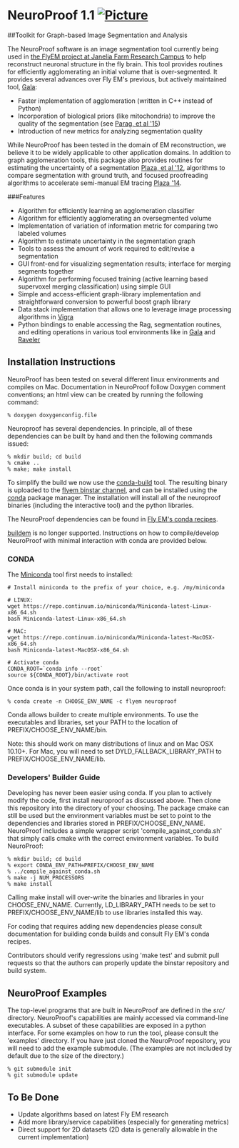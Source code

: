 # NeuroProof 1.1 [![Picture](https://raw.github.com/janelia-flyem/janelia-flyem.github.com/master/images/HHMI_Janelia_Color_Alternate_180x40.png)](http://www.janelia.org)
##Toolkit for Graph-based Image Segmentation and Analysis

The NeuroProof software is an image segmentation tool currently being used
in [the FlyEM project at Janelia Farm Research Campus](http://janelia.org/team-project/fly-em)
to help reconstruct neuronal structure in the fly brain.  This tool
provides routines for efficiently agglomerating an initial volume that
is over-segmented.  It provides several advances over Fly EM's previous, but actively maintained tool, [Gala](https://github.com/janelia-flyem/gala):

* Faster implementation of agglomeration (written in C++ instead of Python)
* Incorporation of biological priors (like mitochondria) to improve the quality of the segmentation
(see [Parag, et al '15](http://journals.plos.org/plosone/article?id=10.1371/journal.pone.0125825))
* Introduction of new metrics for analyzing segmentation quality

While NeuroProof has been tested in the domain
of EM reconstruction, we believe it to be widely applicable to other
application domains.  In addition to graph agglomeration tools, this
package also provides routines for estimating the uncertainty of a segmentation
[Plaza, et al '12](http://www.plosone.org/article/info%3Adoi%2F10.1371%2Fjournal.pone.0044448),
algorithms to compare segmentation with ground truth, and focused proofreading algorithms
to accelerate semi-manual EM tracing [Plaza '14](http://arxiv.org/abs/1409.1199).

###Features

* Algorithm for efficiently learning an agglomeration classifier
* Algorithm for efficiently agglomerating an oversegmented volume
* Implementation of variation of information metric for comparing two labeled volumes
* Algorithm to estimate uncertainty in the segmentation graph
* Tools to assess the amount of work required to edit/revise a segmentation
* GUI front-end for visualizing segmentation results; interface for merging segments together
* Algorithm for performing focused training (active learning based supervoxel merging classification) using simple GUI
* Simple and access-efficient graph-library implementation and straightforward conversion
to powerful boost graph library
* Data stack implementation that allows one to leverage image processing
algorithms in [Vigra](http://hci.iwr.uni-heidelberg.de/vigra)
* Python bindings to enable accessing the Rag, segmentation routines, and
editing operations in various tool environments like in
[Gala](https://github.com/janelia-flyem/gala) and [Raveler](https://openwiki.janelia.org/wiki/display/flyem/Raveler)


## Installation Instructions

NeuroProof has been tested on several different linux environments and compiles on Mac.
Documentation
in NeuroProof follow Doxygen comment conventions; an html view can be created
by running the following command:

    % doxygen doxygenconfig.file

Neuroproof has several dependencies.  In principle, all of these dependencies
can be built by hand and then the following commands issued:

    % mkdir build; cd build
    % cmake ..
    % make; make install

To simplify the build we now use the [conda-build](http://conda.pydata.org/docs/build.html) tool.
The resulting binary is uploaded to the [flyem binstar channel](https://binstar.org/flyem),
and can be installed using the [conda](http://conda.pydata.org/) package manager.  The installation
will install all of the neuroproof binaries (including the interactive tool)
and the python libraries.

The NeuroProof dependencies can be found in [Fly EM's conda recipes](https://github.com/janelia-flyem/flyem-build-conda.git).

[buildem](https://github.com/janelia-flyem/buildem) is no longer supported.  Instructions on how to compile/develop NeuroProof with minimal interaction with conda are provided below.

### CONDA
The [Miniconda](http://conda.pydata.org/miniconda.html) tool first needs to installed:

```
# Install miniconda to the prefix of your choice, e.g. /my/miniconda

# LINUX:
wget https://repo.continuum.io/miniconda/Miniconda-latest-Linux-x86_64.sh
bash Miniconda-latest-Linux-x86_64.sh

# MAC:
wget https://repo.continuum.io/miniconda/Miniconda-latest-MacOSX-x86_64.sh
bash Miniconda-latest-MacOSX-x86_64.sh

# Activate conda
CONDA_ROOT=`conda info --root`
source ${CONDA_ROOT}/bin/activate root
```
Once conda is in your system path, call the following to install neuroproof:

    % conda create -n CHOOSE_ENV_NAME -c flyem neuroproof

Conda allows builder to create multiple environments.  To use the executables
and libraries, set your PATH to the location of PREFIX/CHOOSE_ENV_NAME/bin.

Note: this should work on many distributions of linux and on Mac OSX 10.10+.  For Mac,
you will need to set DYLD_FALLBACK_LIBRARY_PATH to PREFIX/CHOOSE_ENV_NAME/lib.

### Developers' Builder Guide
Developing has never been easier using conda.  If you plan to actively modify
the code, first install neuroproof as discussed above.  Then clone
this repository into the directory of your choosing.  The package cmake
can still be used but the environment variables must be set to point to
the dependencies and libraries stored in PREFIX/CHOOSE_ENV_NAME.  NeuroProof
includes a simple wrapper script 'compile_against_conda.sh' that simply
calls cmake with the correct environment variables.  To build NeuroProof:

    % mkdir build; cd build
    % export CONDA_ENV_PATH=PREFIX/CHOOSE_ENV_NAME
    % ../compile_against_conda.sh
    % make -j NUM_PROCESSORS
    % make install

Calling make install will over-write the binaries and libraries in your CHOOSE_ENV_NAME.
Currently, LD_LIBRARY_PATH needs to be set to PREFIX/CHOOSE_ENV_NAME/lib to use
libraries installed this way.

For coding that requires adding new dependencies please consult documentation for
building conda builds and consult Fly EM's conda recipes.

Contributors should verify regressions using 'make test' and submit pull requests
so that the authors can properly update the binstar repository and build system.

## NeuroProof Examples

The top-level programs that are built in NeuroProof are defined
in the <i>src/</i> directory.  NeuroProof's capabilities are mainly 
accessed via command-line executables.  A subset of these capabilities
are exposed in a python interface.  For some examples on how
to run the tool, please consult the 'examples' directory.  If you
have just cloned the NeuroProof repository, you will need to 
add the example submodule.  (The examples are not included by default
due to the size of the directory.)

    % git submodule init
    % git submodule update


## To Be Done

* Update algorithms based on latest Fly EM research
* Add more library/service capabilities (especially for generating metrics)
* Direct support for 2D datasets (2D data is generally allowable in the current implementation)

